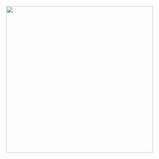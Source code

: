    <img align="center" width="400px" src="https://github-readme-stats.vercel.app/api/wakatime?username=itsmealdo" />

